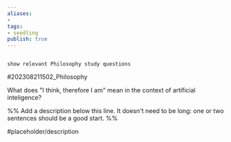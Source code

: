 ```yaml
---
aliases: 
- 
tags:
- seedling
publish: true
---
```

  

```smart-connections

show relevant Philosophy study questions

```

#202308211502_Philosophy

What does "I think, therefore I am" mean in the context of artificial inteligence?

%% Add a description below this line. It doesn't need to be long: one or two sentences should be a good start. %%

#placeholder/description 
